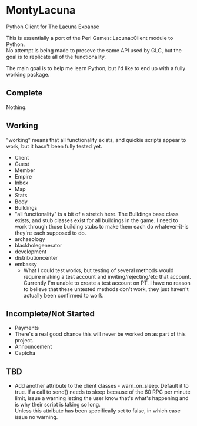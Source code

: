 MontyLacuna
===========

Python Client for The Lacuna Expanse

This is essentially a port of the Perl Games::Lacuna::Client module to Python.  
No attempt is being made to preseve the same API used by GLC, but the goal is 
to replicate all of the functionality.

The main goal is to help me learn Python, but I'd like to end up with a fully 
working package.

## Complete
Nothing.

## Working
"working" means that all functionality exists, and quickie scripts appear to 
work, but it hasn't been fully tested yet.

- Client
 - Guest
 - Member
- Empire
- Inbox
- Map
- Stats
- Body
- Buildings
 - "all functionality" is a bit of a stretch here.  The Buildings base class 
exists, and stub classes exist for all buildings in the game.  I need to work 
through those building stubs to make them each do whatever-it-is they're each 
supposed to do.
 - archaeology
 - blackholegenerator
 - development
 - distributioncenter
 - embassy
   - What I could test works, but testing of several methods would require making a test 
     account and inviting/rejecting/etc that account.  Currently I'm unable to create a 
     test account on PT.  I have no reason to believe that these untested methods don't 
     work, they just haven't actually been confirmed to work.

## Incomplete/Not Started
- Payments
 - There's a real good chance this will never be worked on as part of this 
   project.
- Announcement
- Captcha

## TBD
- Add another attribute to the client classes - warn_on_sleep.  Default it to true.  If a 
  call to send() needs to sleep because of the 60 RPC per minute limit, issue a warning 
  letting the user know that's what's happening and is why their script is taking so long.  
  Unless this attribute has been specifically set to false, in which case issue no 
  warning.




